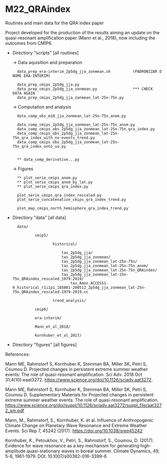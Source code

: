 # M22_QRAindex
Routines and main data for the QRA index paper


Project developed for the production of the results aiming an update on the quasi-resonant amplification paper (Mann et al., 2018), now including the outcomes from CMIP6.


- Directiory "scripts" [all routines]

	-> Data aquisition and preparation
	
		data_prep_era-interim_2p5dg_jja_zonmean.sh  		(PADRONIZAR O NOME ERA-INTERIM)
		
		data_prep_cmips_2p5dg_jja.py						
		data_prep_cmips_2p5dg_jja_zonmean.py				*** CHECK DATA AGAIN
		data_prep_cmips_2p5dg_jja_zonmean_lat-25n-75n.py	
		
	
	-> Computation and analysis
				
		data_comp_obs_m18_jja_zonmean_lat-25n-75n_anom.py

		data_comp_cmips_2p5dg_jja_zonmean_lat-25n-75n_anom.py
		data_comp_cmips_obs_2p5dg_jja_zonmean_lat-25n-75n_qra_index.py
		data_comp_cmips_obs_2p5dg_jja_zonmean_lat-25n-75n_qra_index_with_no-events_trend.py
		data_comp_cmips_obs_2p5dg_jja_zonmean_lat-25n-75n_qra_index_onto_ua.py
		
		
		** data_comp_derivative...py
	


	
	-> Figures
		
		** plot_serie_cmips_anom.py
		** plot_serie_cmips_anom_by_lat.py
		** plot_serie_cmips_qra_index.py
		
		plot_serie_cmips_qra_index_rescaled.py
		plot_serie_concatenation_cmips_qra_index_trend.py
		
		plot_map_cmips_north_hemisphere_qra_index_trend.py


		

- Directiory "data" [all data]


		data/
		
				cmip5/
				
						historical/
					
							tas_2p5dg_jja/
							tas_2p5dg_jja_zonmean/
							tas_2p5dg_jja_zonmean_lat-25n-75n/
							tas_2p5dg_jja_zonmean_lat-25n-75n_anom/
							tas_2p5dg_jja_zonmean_lat-25n-75n_QRAindex/
							tas_2p5dg_jja_zonmean_lat-25n-75n_QRAindex_rescaled_1979-2019/
								tas_Amon_ACCESS1-0_historical_r1i1p1_185001-200512_2p5dg_jja_zonmean_lat-25n-75n_QRAindex_rescaled-1979-2019.nc
								
						trend_analysis/
								
				cmip6/
				
				era-interim/
				
				Mann_et_al_2018/
				
				Kornhuber_et_al_2017/
				


- Directiory "figures" [all figures]










References:

Mann ME, Rahmstorf S, Kornhuber K, Steinman BA, Miller SK, Petri S, Coumou D. Projected changes in persistent extreme summer weather events: The role of quasi-resonant amplification. Sci Adv. 2018 Oct 31;4(10):eaat3272. https://www.science.org/doi/10.1126/sciadv.aat3272.

Mann ME, Rahmstorf S, Kornhuber K, Steinman BA, Miller SK, Petri S, Coumou D. Supplementary Materials for Projected changes in persistent extreme summer weather events: The role of quasi-resonant amplification. https://www.science.org/doi/suppl/10.1126/sciadv.aat3272/suppl_file/aat3272_sm.pdf

Mann, M., Rahmstorf, S., Kornhuber, K. et al. Influence of Anthropogenic Climate Change on Planetary Wave Resonance and Extreme Weather Events. Sci Rep 7, 45242 (2017). https://doi.org/10.1038/srep45242

Kornhuber, K., Petoukhov, V., Petri, S., Rahmstorf, S., Coumou, D. (2017). Evidence for wave resonance as a key mechanism for generating high-amplitude quasi-stationary waves in boreal summer. Climate Dynamics, 49, 5-6, 1961-1979. DOI: 10.1007/s00382-016-3399-6






























































